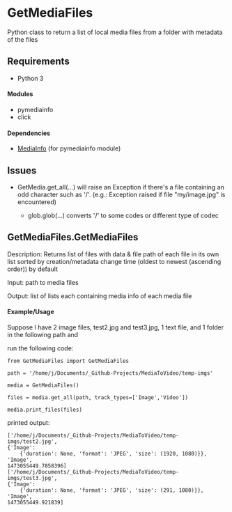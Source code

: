 # GetMediaFiles
Python class to return a list of local media files from a folder with metadata of the files

## Requirements

* Python 3

#### Modules

* pymediainfo
* click

#### Dependencies

* [MediaInfo](https://mediaarea.net/en/MediaInfo/Download) (for pymediainfo module)

## Issues

* GetMedia.get_all(...) will raise an Exception if there's a file containing an odd character such as '/'. (e.g.: Exception raised if file "my/image.jpg" is encountered)

    * glob.glob(...) converts '/' to some codes or different type of codec

## GetMediaFiles.GetMediaFiles

Description: Returns list of files with data & file path of each file in its own list sorted by
creation/metadata change time (oldest to newest (ascending order)) by default

Input: path to media files

Output: list of lists each containing media info of each media file

#### Example/Usage

Suppose I have 2 image files, test2.jpg and test3.jpg, 1 text file, and 1 folder in the following path and

run the following code:

    from GetMediaFiles import GetMediaFiles

    path = '/home/j/Documents/_Github-Projects/MediaToVideo/temp-imgs'

    media = GetMediaFiles()

    files = media.get_all(path, track_types=['Image','Video'])

    media.print_files(files)


printed output:

    ['/home/j/Documents/_Github-Projects/MediaToVideo/temp-imgs/test2.jpg',
    {'Image':
        {'duration': None, 'format': 'JPEG', 'size': (1920, 1080)}},
    'Image',
    1473055449.7858396]
    ['/home/j/Documents/_Github-Projects/MediaToVideo/temp-imgs/test3.jpg',
    {'Image':
        {'duration': None, 'format': 'JPEG', 'size': (291, 1080)}},
    'Image',
    1473055449.921839]
